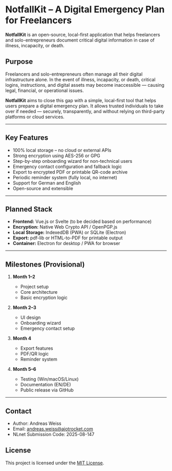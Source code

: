 # NotfallKit – A Digital Emergency Plan for Freelancers

**NotfallKit** is an open-source, local-first application that helps freelancers and solo-entrepreneurs document critical digital information in case of illness, incapacity, or death.

## Purpose

Freelancers and solo-entrepreneurs often manage all their digital infrastructure alone. In the event of illness, incapacity, or death, critical logins, instructions, and digital assets may become inaccessible — causing legal, financial, or operational issues.

**NotfallKit** aims to close this gap with a simple, local-first tool that helps users prepare a digital emergency plan. It allows trusted individuals to take over if needed — securely, transparently, and without relying on third-party platforms or cloud services.

---

## Key Features

- 100% local storage – no cloud or external APIs
- Strong encryption using AES-256 or GPG
- Step-by-step onboarding wizard for non-technical users
- Emergency contact configuration and fallback logic
- Export to encrypted PDF or printable QR-code archive
- Periodic reminder system (fully local, no internet)
- Support for German and English
- Open-source and extensible

---

## Planned Stack

- **Frontend:** Vue.js or Svelte (to be decided based on performance)
- **Encryption:** Native Web Crypto API / OpenPGP.js
- **Local Storage:** IndexedDB (PWA) or SQLite (Electron)
- **Export:** pdf-lib or HTML-to-PDF for printable output
- **Container:** Electron for desktop / PWA for browser

---

## Milestones (Provisional)

1. **Month 1–2**  
   - Project setup  
   - Core architecture  
   - Basic encryption logic

2. **Month 2–3**  
   - UI design  
   - Onboarding wizard  
   - Emergency contact setup

3. **Month 4**  
   - Export features  
   - PDF/QR logic  
   - Reminder system

4. **Month 5–6**  
   - Testing (Win/macOS/Linux)  
   - Documentation (EN/DE)  
   - Public release via GitHub

---

## Contact

- Author: Andreas Weiss  
- Email: andreas.weiss@ajotrocket.com  
- NLnet Submission Code: 2025-08-147

## License

This project is licensed under the [MIT License](LICENSE).

